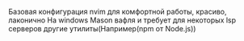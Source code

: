 Базовая конфигурация nvim для комфортной работы, красиво, лаконично
На windows Mason вафля и требует для некоторых lsp серверов другие утилиты(Например(npm от Node.js))
